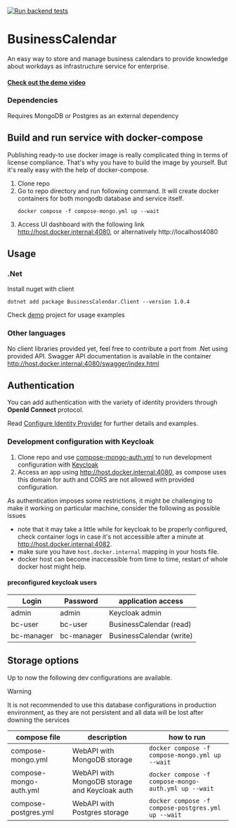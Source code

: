[![Run backend tests](https://github.com/myzamaraev/BusinessCalendar/actions/workflows/run_backend_tests.yml/badge.svg?branch=master)](https://github.com/myzamaraev/BusinessCalendar/actions/workflows/run_backend_tests.yml)

# BusinessCalendar

An easy way to store and manage business calendars to provide knowledge about workdays as infrastructure service for enterprise.

####  [Check out the demo video](https://drive.google.com/file/d/1sCv1SwkJi_u0Arteskc9g5_eV_IAXSd3/view?usp=sharing)

### Dependencies
Requires MongoDB or Postgres as an external dependency

## Build and run service with docker-compose
Publishing ready-to use docker image is really complicated thing in terms of license compliance.
That's why you have to build the image by yourself. But it's really easy with the help of docker-compose.

1. Clone repo
2. Go to repo directory and run following command. It will create docker containers for both mongodb database and service itself.
   ```console
   docker compose -f compose-mongo.yml up --wait
   ``` 
3. Access UI dashboard with the following link http://host.docker.internal:4080, or alternatively http://localhost4080

## Usage

### .Net
Install nuget with client
```console
dotnet add package BusinessCalendar.Client --version 1.0.4
```

Check [demo](Src/BusinessCalendar.Demo) project for usage examples

### Other languages
No client libraries provided yet, feel free to contribute a port from .Net using provided API.
Swagger API documentation is available in the container http://host.docker.internal:4080/swagger/index.html

## Authentication

You can add authentication with the variety of identity providers through **OpenId Connect** protocol. 

Read [Configure Identity Provider](Custom_identity_provider.md) for further details and examples.

### Development configuration with Keycloak

1. Clone repo and use [compose-mongo-auth.yml](Src/compose-mongo-auth.yml) to run development configuration with [Keycloak](https://www.keycloak.org/)
2. Access an app using http://host.docker.internal:4080, as compose uses this domain for auth and CORS are not allowed with provided configuration.

As authentication imposes some restrictions, it might be challenging to make it working on particular machine, consider the following as possible issues
- note that it may take a little while for keycloak to be properly configured, check container logs in case it's not accessible after a minute at http://host.docker.internal:4082.
- make sure you have `host.docker.internal` mapping in your hosts file. 
- docker host can become inaccessible from time to time, restart of whole docker host might help.

#### preconfigured keycloak users
| Login       | Password   | application access
|-------------|------------|-------------------------
| admin       | admin      | Keycloak admin
| bc-user     | bc-user    | BusinessCalendar (read)
| bc-manager  | bc-manager | BusinessCalendar (write)

## Storage options
Up to now the following dev configurations are available.

>[!WARNING]  
>It is not recommended to use this database configurations in production environment, as they are not persistent and all data will be lost after downing the services

| compose file           | description                                   | how to run
|------------------------|-----------------------------------------------|-------------------------
| compose-mongo.yml      | WebAPI with MongoDB storage                   |`docker compose -f compose-mongo.yml up --wait`
| compose-mongo-auth.yml | WebAPI with MongoDB storage and Keycloak auth |`docker compose -f compose-mongo-auth.yml up --wait`
| compose-postgres.yml   | WebAPI with Postgres storage                  |`docker compose -f compose-postgres.yml up --wait`
